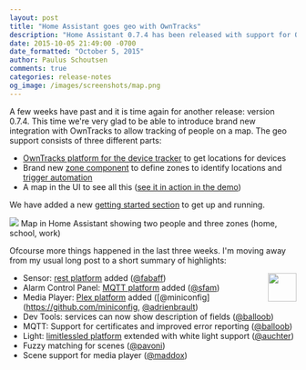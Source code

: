 ```yaml
---
layout: post
title: "Home Assistant goes geo with OwnTracks"
description: "Home Assistant 0.7.4 has been released with support for OwnTracks and geofencing."
date: 2015-10-05 21:49:00 -0700
date_formatted: "October 5, 2015"
author: Paulus Schoutsen
comments: true
categories: release-notes
og_image: /images/screenshots/map.png
---
```


A few weeks have past and it is time again for another release: version 0.7.4. This time we're very
glad to be able to introduce brand new integration with OwnTracks to allow tracking of people on a map.
The geo support consists of three different parts:

 - [OwnTracks platform for the device tracker][platform-owntracks] to get locations for devices
 - Brand new [zone component][component-zone] to define zones to identify locations and [trigger automation][zone-automation]
 - A map in the UI to see all this ([see it in action in the demo](/demo/))

We have added a new [getting started section][start-presence] to get up and running.

[platform-owntracks]: /components/device_tracker.owntracks.html
[component-zone]: /components/zone.html
[zone-automation]: /components/automation.html#zone-trigger
[start-presence]: /getting-started/presence-detection.html

<p class='img'>
<img src='/images/screenshots/map.png' />
Map in Home Assistant showing two people and three zones (home, school, work)
</p>

Ofcourse more things happened in the last three weeks. I'm moving away from my usual long post to a
short summary of highlights:

<a href='/components/media_player.plex.html'>
<img src='/images/supported_brands/plex.png' style='border:none; box-shadow: none; float: right;' height='50' />
</a>

 - Sensor: [rest platform](/components/sensor.rest.html) added ([@fabaff](https://github.com/fabaff))
 - Alarm Control Panel: [MQTT platform](/components/alarm_control_panel.mqtt.html) added ([@sfam](https://github.com/sfam))
 - Media Player: [Plex platform](/components/media_player.plex.html) added ([@miniconfig](https://github.com/miniconfig, [@adrienbrault](https://github.com/adrienbrault))
 - Dev Tools: services can now show description of fields ([@balloob](https://github.com/balloob))
 - MQTT: Support for certificates and improved error reporting ([@balloob](https://github.com/balloob))
 - Light: [limitlessled platform](/components/light.limitlessled.html) extended with white light support ([@auchter](https://github.com/auchter))
 - Fuzzy matching for scenes ([@pavoni](https://github.com/pavoni))
 - Scene support for media player ([@maddox](https://github.com/maddox))
